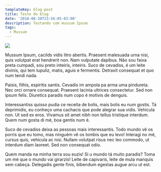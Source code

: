 ```yaml
---
templateKey: blog-post
title: Teste do blog
date: '2018-08-20T23:56:05-03:00'
description: Testando com mussum Ipsum
tags:
  - Mussum
---
```

![](/img/20180405-mussum-1.jpg)

Mussum Ipsum, cacilds vidis litro abertis. Praesent malesuada urna nisi, quis volutpat erat hendrerit non. Nam vulputate dapibus. Não sou faixa preta cumpadi, sou preto inteiris, inteiris. Suco de cevadiss, é um leite divinis, qui tem lupuliz, matis, aguis e fermentis. Detraxit consequat et quo num tendi nada.



Paisis, filhis, espiritis santis. Cevadis im ampola pa arma uma pindureta. Nec orci ornare consequat. Praesent lacinia ultrices consectetur. Sed non ipsum felis. Diuretics paradis num copo é motivis de denguis.



Interessantiss quisso pudia ce receita de bolis, mais bolis eu num gostis. Tá deprimidis, eu conheço uma cachacis que pode alegrar sua vidis. Vehicula non. Ut sed ex eros. Vivamus sit amet nibh non tellus tristique interdum. Quem num gosta di mé, boa gentis num é.



Suco de cevadiss deixa as pessoas mais interessantis. Todo mundo vê os porris que eu tomo, mas ninguém vê os tombis que eu levo! Interagi no mé, cursus quis, vehicula ac nisi. Nullam volutpat risus nec leo commodo, ut interdum diam laoreet. Sed non consequat odio.



Quem manda na minha terra sou euzis! Si u mundo tá muito paradis? Toma um mé que o mundo vai girarzis! Leite de capivaris, leite de mula manquis sem cabeça. Delegadis gente finis, bibendum egestas augue arcu ut est.
